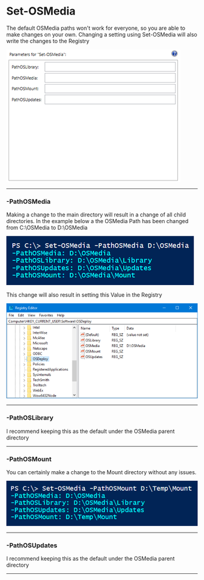 # Set-OSMedia

The default OSMedia paths won't work for everyone, so you are able to make changes on your own.  Changing a setting using Set-OSMedia will also write the changes to the Registry

![](/assets/2018-06-22_15-29-24.png)

---

### -PathOSMedia

Making a change to the main directory will result in a change of all child directories.  In the example below a the OSMedia Path has been changed from C:\OSMedia to D:\OSMedia

![](/assets/2018-06-22_23-42-47.png)

This change will also result in setting this Value in the Registry

![](/assets/2018-06-22_13-12-11.png)

---

### -PathOSLibrary

I recommend keeping this as the default under the OSMedia parent directory

---

### -PathOSMount

You can certainly make a change to the Mount directory without any issues.

![](/assets/2018-06-22_23-44-42.png)

---

### -PathOSUpdates

I recommend keeping this as the default under the OSMedia parent directory

---



